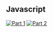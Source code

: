 ## Javascript
[![Part 1](https://img.shields.io/badge/Part%201-0.638ms-informational)](https://adventofcode.com/2022/)
[![Part 2](https://img.shields.io/badge/Part%201-4005.784ms-informational)](https://adventofcode.com/2022/)
